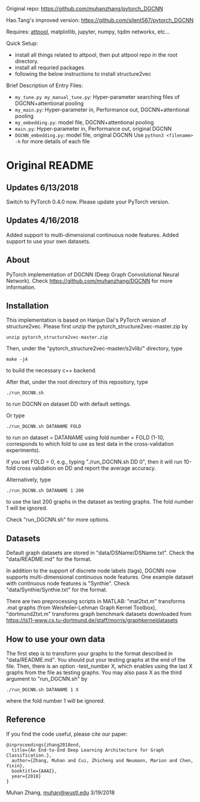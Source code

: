 Original repo: https://github.com/muhanzhang/pytorch_DGCNN

Hao.Tang's improved version: https://github.com/silent567/pytorch_DGCNN

Requires: [attpool](https://gitlab.com/hao.tang/attpool), matplotlib, jupyter, numpy, tqdm networkx, etc...

Quick Setup: 
- install all things related to attpool, then put attpool repo in the root directory. 
- install all requried packages
- following the below instructions to install structure2vec

Brief Description of Entry Files:
- `my_tune.py my_manual_tune.py`: Hyper-parameter searching files of DGCNN+attentional pooling
- `my_main.py`: Hyper-parameter in, Performance out, DGCNN+attentional pooling
- `my_embedding.py`: model file, DGCNN+attentional pooling
- `main.py`: Hyper-parameter in, Performance out, original DGCNN
- `DGCNN_embedding.py`: model file, original DGCNN
Use `python3 <filename> -h` for more details of each file


Original README
=============

Updates 6/13/2018
-----------------
Switch to PyTorch 0.4.0 now. Please update your PyTorch version.

Updates 4/16/2018
-----------------

Added support to multi-dimensional continuous node features. Added support to use your own datasets. 

About
-----

PyTorch implementation of DGCNN (Deep Graph Convolutional Neural Network). Check https://github.com/muhanzhang/DGCNN for more information.

Installation
------------

This implementation is based on Hanjun Dai's PyTorch version of structure2vec. Please first unzip the pytorch_structure2vec-master.zip by

    unzip pytorch_structure2vec-master.zip

Then, under the "pytorch_structure2vec-master/s2vlib/" directory, type

    make -j4

to build the necessary c++ backend.

After that, under the root directory of this repository, type

    ./run_DGCNN.sh

to run DGCNN on dataset DD with default settings.

Or type 

    ./run_DGCNN.sh DATANAME FOLD

to run on dataset = DATANAME using fold number = FOLD (1-10, corresponds to which fold to use as test data in the cross-validation experiments).

If you set FOLD = 0, e.g., typing "./run_DGCNN.sh DD 0", then it will run 10-fold cross validation on DD and report the average accuracy.

Alternatively, type

    ./run_DGCNN.sh DATANAME 1 200

to use the last 200 graphs in the dataset as testing graphs. The fold number 1 will be ignored.

Check "run_DGCNN.sh" for more options.

Datasets
--------

Default graph datasets are stored in "data/DSName/DSName.txt". Check the "data/README.md" for the format. 

In addition to the support of discrete node labels (tags), DGCNN now supports multi-dimensional continuous node features. One example dataset with continuous node features is "Synthie". Check "data/Synthie/Synthie.txt" for the format. 

There are two preprocessing scripts in MATLAB: "mat2txt.m" transforms .mat graphs (from Weisfeiler-Lehman Graph Kernel Toolbox), "dortmund2txt.m" transforms graph benchmark datasets downloaded from https://ls11-www.cs.tu-dortmund.de/staff/morris/graphkerneldatasets

How to use your own data
------------------------

The first step is to transform your graphs to the format described in "data/README.md". You should put your testing graphs at the end of the file. Then, there is an option -test_number X, which enables using the last X graphs from the file as testing graphs. You may also pass X as the third argument to "run_DGCNN.sh" by

    ./run_DGCNN.sh DATANAME 1 X

where the fold number 1 will be ignored.

Reference
---------

If you find the code useful, please cite our paper:

    @inproceedings{zhang2018end,
      title={An End-to-End Deep Learning Architecture for Graph Classification.},
      author={Zhang, Muhan and Cui, Zhicheng and Neumann, Marion and Chen, Yixin},
      booktitle={AAAI},
      year={2018}
    }

Muhan Zhang, muhan@wustl.edu
3/19/2018
